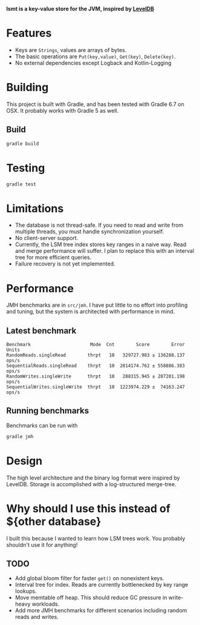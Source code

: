 **lsmt is a key-value store for the JVM, inspired by [LevelDB](https://github.com/google/leveldb)**

# Features
* Keys are `Strings`, values are arrays of bytes.
* The basic operations are `Put(key,value)`, `Get(key)`, `Delete(key)`.
* No external dependencies except Logback and Kotlin-Logging

# Building
This project is built with Gradle, and has been tested with Gradle 6.7 on OSX. It probably works with Gradle 5 as well.
## Build
```bash
gradle build
```

# Testing
```bash
gradle test
```

# Limitations
* The database is not thread-safe. If you need to read and write from multiple threads, you must handle synchronization yourself.
* No client-server support.
* Currently, the LSM tree index stores key ranges in a naive way. Read and merge performance will suffer. I plan to replace this with an interval tree for more efficient queries.
* Failure recovery is not yet implemented.

# Performance
JMH benchmarks are in `src/jmh`. I have put little to no effort into profiling and tuning, but the system is architected with performance in mind.

## Latest benchmark
```text
Benchmark                      Mode  Cnt        Score        Error  Units
RandomReads.singleRead        thrpt   10   329727.983 ± 136288.137  ops/s
SequentialReads.singleRead    thrpt   10  2814174.762 ± 558886.383  ops/s
RandomWrites.singleWrite      thrpt   10   288315.945 ± 287201.198  ops/s
SequentialWrites.singleWrite  thrpt   10  1223974.229 ±  74163.247  ops/s
```

## Running benchmarks
Benchmarks can be run with
```bash
gradle jmh
```

# Design
The high level architecture and the binary log format were inspired by LevelDB. Storage is accomplished with a log-structured merge-tree.

# Why should I use this instead of ${other database}
I built this because I wanted to learn how LSM trees work. You probably shouldn't use it for anything!

## TODO
- Add global bloom filter for faster `get()` on nonexistent keys.
- Interval tree for index. Reads are currently bottlenecked by key range lookups.
- Move memtable off heap. This should reduce GC pressure in write-heavy workloads.
- Add more JMH benchmarks for different scenarios including random reads and writes.
